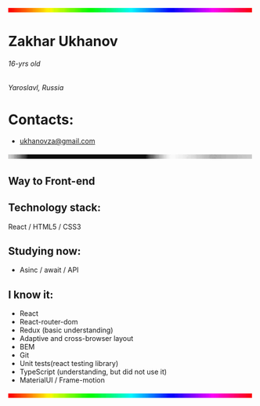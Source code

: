 
![Header](https://github.com/TePMo-Tapo4eK/TePMo-Tapo4eK/blob/main/images/rainbow-line.gif)

# Zakhar Ukhanov
###### 16-yrs old
######  Yaroslavl, Russia

# Contacts:
- ukhanovza@gmail.com

![Line](https://github.com/TePMo-Tapo4eK/TePMo-Tapo4eK/blob/main/images/black.gif)

## Way to Front-end

## Technology stack:
React / HTML5 / CSS3

## Studying now:
- Asinc / await / API

## I know it:
- React 
- React-router-dom
- Redux (basic understanding)
- Adaptive and cross-browser layout
- BEM
- Git
- Unit tests(react testing library)
- TypeScript (understanding, but did not use it)
- MaterialUI / Frame-motion

![Footer](https://github.com/TePMo-Tapo4eK/TePMo-Tapo4eK/blob/main/images/rainbow-line.gif)